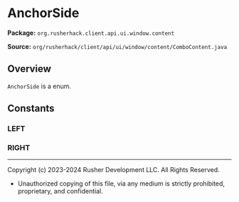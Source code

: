 # AnchorSide

**Package:** `org.rusherhack.client.api.ui.window.content`

**Source:** `org/rusherhack/client/api/ui/window/content/ComboContent.java`

## Overview

`AnchorSide` is a enum.

## Constants

### LEFT

### RIGHT

---

Copyright (c) 2023-2024 Rusher Development LLC. All Rights Reserved.
* Unauthorized copying of this file, via any medium is strictly prohibited, proprietary, and confidential.
